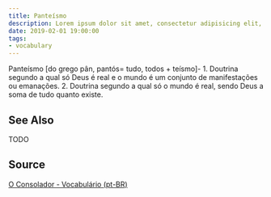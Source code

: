 ```yaml
---
title: Panteísmo
description: Lorem ipsum dolor sit amet, consectetur adipisicing elit, sed do eiusmod tempor incididunt ut labore et dolore magna aliqua.  TODO
date: 2019-02-01 19:00:00
tags:
- vocabulary
---
```


Panteísmo [do grego pân, pantós= tudo, todos + teísmo]- 1. Doutrina segundo a qual só Deus é real e o mundo é um conjunto de manifestações ou emanações. 2. Doutrina segundo a qual só o mundo é real, sendo Deus a soma de tudo quanto existe.

## See Also
TODO

## Source
[O Consolador - Vocabulário (pt-BR)](http://www.oconsolador.com.br/linkfixo/vocabulario/principal.html)
